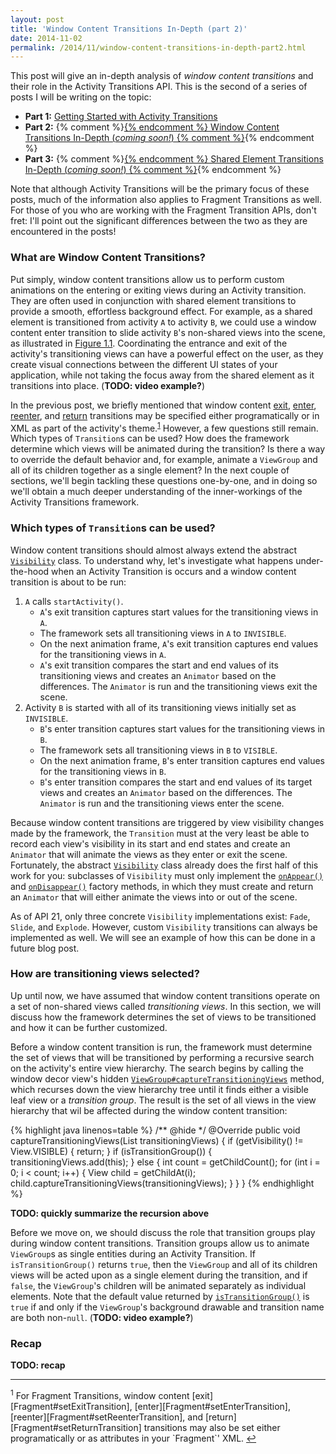 ```yaml
---
layout: post
title: 'Window Content Transitions In-Depth (part 2)'
date: 2014-11-02
permalink: /2014/11/window-content-transitions-in-depth-part2.html
---
```


This post will give an in-depth analysis of _window content transitions_ and their role in the Activity Transitions API. This is the second of a series of posts I will be writing on the topic:

* **Part 1:** <a href="/2014/11/activity-transitions-getting-started-part1.html">Getting Started with Activity Transitions</a>
* **Part 2:** {% comment %}<a href="/2014/11/window-content-transitions-in-depth-part2.html">{% endcomment %}
              Window Content Transitions In-Depth (_coming soon!_)
              {% comment %}</a>{% endcomment %}
* **Part 3:** {% comment %}<a href="/2014/11/shared-element-transitions-in-depth-part3.html">{% endcomment %}
              Shared Element Transitions In-Depth (_coming soon!_)
              {% comment %}</a>{% endcomment %}

Note that although Activity Transitions will be the primary focus of these posts, much of the information also applies to Fragment Transitions as well. For those of you who are working with the Fragment Transition APIs, don't fret: I'll point out the significant differences between the two as they are encountered in the posts!

### What are Window Content Transitions?

<!--morestart-->

Put simply, window content transitions allow us to perform custom animations on the entering or exiting views during an Activity transition. They are often used in conjunction with shared element transitions to provide a smooth, effortless background effect. For example, as a shared element is transitioned from activity `A` to activity `B`, we could use a window content enter transition to slide activity `B`'s non-shared views into the scene, as illustrated in [Figure 1.1][Figure1.1]. Coordinating the entrance and exit of the activity's transitioning views can have a powerful effect on the user, as they create visual connections between the different UI states of your application, while not taking the focus away from the shared element as it transitions into place. (**TODO: video example?**)

<!--more-->

In the previous post, we briefly mentioned that window content [exit][setExitTransition], [enter][setEnterTransition], [reenter][setReenterTransition], and [return][setReturnTransition] transitions may be specified either programatically or in XML as part of the activity's theme.<sup><a href="#footnote1" id="ref1">1</a></sup> However, a few questions still remain. Which types of `Transition`s can be used? How does the framework determine which views will be animated during the transition? Is there a way to override the default behavior and, for example, animate a `ViewGroup` and all of its children together as a single element? In the next couple of sections, we'll begin tackling these questions one-by-one, and in doing so we'll obtain a much deeper understanding of the inner-workings of the Activity Transitions framework.

### Which types of `Transition`s can be used?

Window content transitions should almost always extend the abstract [`Visibility`][Visibility] class. To understand why, let's investigate what happens under-the-hood when an Activity Transition is occurs and a window content transition is about to be run:

1. `A` calls `startActivity()`.
    * `A`'s exit transition captures start values for the transitioning views in `A`.
    * The framework sets all transitioning views in `A` to `INVISIBLE`.
    * On the next animation frame, `A`'s exit transition captures end values for the transitioning views in `A`.
    * `A`'s exit transition compares the start and end values of its transitioning views and creates an `Animator` based on the differences. The `Animator` is run and the transitioning views exit the scene.
2. Activity `B` is started with all of its transitioning views initially set as `INVISIBLE`.
    * `B`'s enter transition captures start values for the transitioning views in `B`.
    * The framework sets all transitioning views in `B` to `VISIBLE`.
    * On the next animation frame, `B`'s enter transition captures end values for the transitioning views in `B`.
    * `B`'s enter transition compares the start and end values of its target views and creates an `Animator` based on the differences. The `Animator` is run and the transitioning views enter the scene.

Because window content transitions are triggered by view visibility changes made by the framework, the `Transition` must at the very least be able to record each view's visibility in its start and end states and create an `Animator` that will animate the views as they enter or exit the scene. Fortunately, the abstract [`Visibility`][Visibility] class already does the first half of this work for you: subclasses of `Visibility` must only implement the [`onAppear()`][onAppear] and [`onDisappear()`][onDisappear] factory methods, in which they must create and return an `Animator` that will either animate the views into or out of the scene.

As of API 21, only three concrete `Visibility` implementations exist: `Fade`, `Slide`, and `Explode`. However, custom `Visibility` transitions can always be implemented as well. We will see an example of how this can be done in a future blog post.

### How are transitioning views selected?

Up until now, we have assumed that window content transitions operate on a set of non-shared views called _transitioning views_. In this section, we will discuss how the framework determines the set of views to be transitioned and how it can be further customized.

Before a window content transition is run, the framework must determine the set of views that will be transitioned by performing a recursive search on the activity's entire view hierarchy. The search begins by calling the window decor view's hidden [`ViewGroup#captureTransitioningViews`][ViewGroup#captureTransitioningViews] method, which recurses down the view hierarchy tree until it finds either a visible leaf view or a _transition group_. The result is the set of all views in the view hierarchy that wil be affected during the window content transition:

<div class="scrollable">
{% highlight java linenos=table %}
/** @hide */
@Override
public void captureTransitioningViews(List<View> transitioningViews) {
    if (getVisibility() != View.VISIBLE) {
        return;
    }
    if (isTransitionGroup()) {
        transitioningViews.add(this);
    } else {
        int count = getChildCount();
        for (int i = 0; i < count; i++) {
            View child = getChildAt(i);
            child.captureTransitioningViews(transitioningViews);
        }
    }
}
{% endhighlight %}
</div>

**TODO: quickly summarize the recursion above**

Before we move on, we should discuss the role that transition groups play during window content transitions. Transition groups allow us to animate `ViewGroup`s as single entities during an Activity Transition. If `isTransitionGroup()` returns `true`, then the `ViewGroup` and all of its children views will be acted upon as a single element during the transition, and if `false`, the `ViewGroup`'s children will be animated separately as individual elements. Note that the default value returned by [`isTransitionGroup()`][ViewGroup#isTransitionGroup] is `true` if and only if the `ViewGroup`'s background drawable and transition name are both non-`null`. (**TODO: video example?**)

### Recap

**TODO: recap**

<hr class="footnote-divider"/>
<sup id="footnote1">1</sup> For Fragment Transitions, window content [exit][Fragment#setExitTransition], [enter][Fragment#setEnterTransition], [reenter][Fragment#setReenterTransition], and [return][Fragment#setReturnTransition] transitions may also be set either programatically or as attributes in your `Fragment`' XML. <a href="#ref1" title="Jump to footnote 1.">&#8617;</a>

  [Visibility]: https://developer.android.com/reference/android/transition/Visibility.html
  [onAppear]: https://developer.android.com/reference/android/transition/Visibility.html#onAppear(android.view.ViewGroup,%20android.transition.TransitionValues,%20int,%20android.transition.TransitionValues,%20int)
  [onDisappear]: https://developer.android.com/reference/android/transition/Visibility.html#onDisappear(android.view.ViewGroup,%20android.transition.TransitionValues,%20int,%20android.transition.TransitionValues,%20int)

  [View#captureTransitioningViews]: https://github.com/android/platform_frameworks_base/blob/lollipop-release/core/java/android/view/View.java#L19351-L19362
  [ViewGroup#captureTransitioningViews]: https://github.com/android/platform_frameworks_base/blob/lollipop-release/core/java/android/view/ViewGroup.java#L6243-L6258
  [ViewGroup#isTransitionGroup]: https://github.com/android/platform_frameworks_base/blob/lollipop-release/core/java/android/view/ViewGroup.java#L2494-L2508
  [setExitTransition]: https://developer.android.com/reference/android/view/Window.html#setExitTransition(android.transition.Transition)
  [setEnterTransition]: https://developer.android.com/reference/android/view/Window.html#setEnterTransition(android.transition.Transition)
  [setReturnTransition]: https://developer.android.com/reference/android/view/Window.html#setReturnTransition(android.transition.Transition)
  [setReenterTransition]: https://developer.android.com/reference/android/view/Window.html#setReenterTransition(android.transition.Transition)
  [Fragment#setExitTransition]: https://developer.android.com/reference/android/app/Fragment.html#setExitTransition(android.transition.Transition)
  [Fragment#setEnterTransition]: https://developer.android.com/reference/android/app/Fragment.html#setEnterTransition(android.transition.Transition)
  [Fragment#setReturnTransition]: https://developer.android.com/reference/android/app/Fragment.html#setReturnTransition(android.transition.Transition)
  [Fragment#setReenterTransition]: https://developer.android.com/reference/android/app/Fragment.html#setReenterTransition(android.transition.Transition)
  [Figure1.1]: /2014/11/activity-transitions-getting-started-part1.html#anchorfigure1

